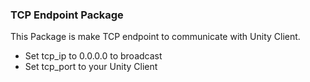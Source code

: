 ### TCP Endpoint Package

This Package is make TCP endpoint to communicate with Unity Client.
* Set tcp_ip to 0.0.0.0 to broadcast
* Set tcp_port to your Unity Client